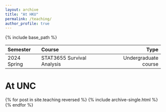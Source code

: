 ```yaml
---
layout: archive
title: "At HKU"
permalink: /teaching/
author_profile: true
---
```


{% include base_path %}

Semester | Course | Type 
| :--- | :--- | ---:
2024 Spring  | STAT3655 Survival Analysis | Undergraduate course

At UNC
======
{% for post in site.teaching reversed %}
  {% include archive-single.html %}
{% endfor %}

